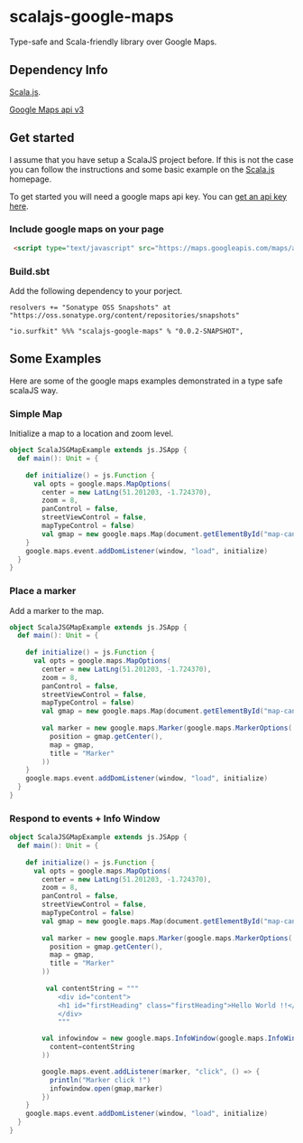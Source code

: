 # scalajs-google-maps
Type-safe and Scala-friendly library over Google Maps.

## Dependency Info
[Scala.js](https://www.scala-js.org/).

[Google Maps api v3](https://developers.google.com/maps/documentation/javascript/)

## Get started
I assume that you have setup a ScalaJS project before.  If this is not the case you can follow the instructions and some basic example on the [Scala.js](https://www.scala-js.org/) homepage.

To get started you will need a google maps api key.  You can [get an api key here](https://developers.google.com/maps/documentation/javascript/tutorial#api_key).  

### Include google maps on your page
```html
 <script type="text/javascript" src="https://maps.googleapis.com/maps/api/js?key=API_KEY"></script>
```

### Build.sbt
Add the following dependency to your porject.

`resolvers += "Sonatype OSS Snapshots" at "https://oss.sonatype.org/content/repositories/snapshots"`

`"io.surfkit" %%% "scalajs-google-maps" % "0.0.2-SNAPSHOT",`

## Some Examples
Here are some of the google maps examples demonstrated in a type safe scalaJS way.

### Simple Map
Initialize a map to a location and zoom level.
```scala
object ScalaJSGMapExample extends js.JSApp {
  def main(): Unit = {
    
    def initialize() = js.Function {
      val opts = google.maps.MapOptions(
        center = new LatLng(51.201203, -1.724370),
        zoom = 8,
        panControl = false,
        streetViewControl = false,
        mapTypeControl = false)
        val gmap = new google.maps.Map(document.getElementById("map-canvas"), opts)
    }
    google.maps.event.addDomListener(window, "load", initialize)
  }
}
```
### Place a marker
Add a marker to the map.
```scala
object ScalaJSGMapExample extends js.JSApp {
  def main(): Unit = {
    
    def initialize() = js.Function {
      val opts = google.maps.MapOptions(
        center = new LatLng(51.201203, -1.724370),
        zoom = 8,
        panControl = false,
        streetViewControl = false,
        mapTypeControl = false)
        val gmap = new google.maps.Map(document.getElementById("map-canvas"), opts)
        
        val marker = new google.maps.Marker(google.maps.MarkerOptions(
          position = gmap.getCenter(),
          map = gmap,
          title = "Marker"
        ))
    }
    google.maps.event.addDomListener(window, "load", initialize)
  }
}
```
### Respond to events + Info Window
```scala
object ScalaJSGMapExample extends js.JSApp {
  def main(): Unit = {
    
    def initialize() = js.Function {
      val opts = google.maps.MapOptions(
        center = new LatLng(51.201203, -1.724370),
        zoom = 8,
        panControl = false,
        streetViewControl = false,
        mapTypeControl = false)
        val gmap = new google.maps.Map(document.getElementById("map-canvas"), opts)
        
        val marker = new google.maps.Marker(google.maps.MarkerOptions(
          position = gmap.getCenter(),
          map = gmap,
          title = "Marker"
        ))
        
         val contentString = """
            <div id="content">
            <h1 id="firstHeading" class="firstHeading">Hello World !!</h1>
            </div>
            """

        val infowindow = new google.maps.InfoWindow(google.maps.InfoWindowOptions(
          content=contentString
        ))

        google.maps.event.addListener(marker, "click", () => {
          println("Marker click !")
          infowindow.open(gmap,marker)
        })
    }
    google.maps.event.addDomListener(window, "load", initialize)
  }
}
```

